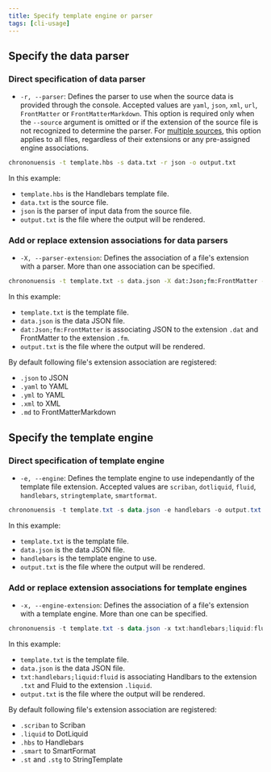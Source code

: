 ```yaml
---
title: Specify template engine or parser
tags: [cli-usage]
---
```

## Specify the data parser

### Direct specification of data parser

- `-r, --parser`: Defines the parser to use when the source data is provided through the console. Accepted values are `yaml`, `json`, `xml`, `url`, `FrontMatter` or `FrontMatterMarkdown`. This option is required only when the `--source` argument is omitted or if the extension of the source file is not recognized to determine the parser. For [multiple sources](../multiple-sources), this option applies to all files, regardless of their extensions or any pre-assigned engine associations.

```bash
chrononuensis -t template.hbs -s data.txt -r json -o output.txt
```

In this example:

- `template.hbs` is the Handlebars template file.
- `data.txt` is the source file.
- `json` is the parser of input data from the source file.
- `output.txt` is the file where the output will be rendered.

### Add or replace extension associations for data parsers

- `-X, --parser-extension`: Defines the association of a file's extension with a parser. More than one association can be specified.

```bash
chrononuensis -t template.txt -s data.json -X dat:Json;fm:FrontMatter -o output.txt
```

In this example:

- `template.txt` is the template file.
- `data.json` is the data JSON file.
- `dat:Json;fm:FrontMatter` is associating JSON to the extension `.dat` and FrontMatter to the extension `.fm`.
- `output.txt` is the file where the output will be rendered.

By default following file's extension association are registered:

- `.json` to JSON
- `.yaml` to YAML
- `.yml` to YAML
- `.xml` to XML
- `.md` to FrontMatterMarkdown

## Specify the template engine

### Direct specification of template engine

- `-e, --engine`: Defines the template engine to use independantly of the template file extension. Accepted values are `scriban`, `dotliquid`, `fluid`, `handlebars`, `stringtemplate`, `smartformat`.

```powershell
chrononuensis -t template.txt -s data.json -e handlebars -o output.txt
```

In this example:

- `template.txt` is the template file.
- `data.json` is the data JSON file.
- `handlebars` is the template engine to use.
- `output.txt` is the file where the output will be rendered.

### Add or replace extension associations for template engines

- `-x, --engine-extension`: Defines the association of a file's extension with a template engine. More than one can be specified.

```powershell
chrononuensis -t template.txt -s data.json -x txt:handlebars;liquid:fluid -o output.txt
```

In this example:

- `template.txt` is the template file.
- `data.json` is the data JSON file.
- `txt:handlebars;liquid:fluid` is associating Handlbars to the extension `.txt` and Fluid to the extension `.liquid`.
- `output.txt` is the file where the output will be rendered.

By default following file's extension association are registered:

- `.scriban` to Scriban
- `.liquid` to DotLiquid
- `.hbs` to Handlebars
- `.smart` to SmartFormat
- `.st` and `.stg` to StringTemplate

